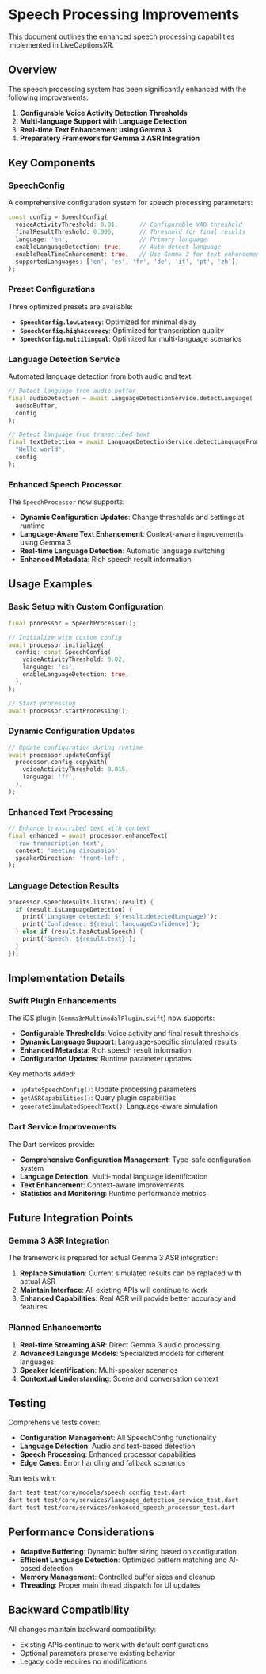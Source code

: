 # Speech Processing Improvements

This document outlines the enhanced speech processing capabilities implemented in LiveCaptionsXR.

## Overview

The speech processing system has been significantly enhanced with the following improvements:

1. **Configurable Voice Activity Detection Thresholds**
2. **Multi-language Support with Language Detection**
3. **Real-time Text Enhancement using Gemma 3**
4. **Preparatory Framework for Gemma 3 ASR Integration**

## Key Components

### SpeechConfig

A comprehensive configuration system for speech processing parameters:

```dart
const config = SpeechConfig(
  voiceActivityThreshold: 0.01,      // Configurable VAD threshold
  finalResultThreshold: 0.005,       // Threshold for final results
  language: 'en',                    // Primary language
  enableLanguageDetection: true,     // Auto-detect language
  enableRealTimeEnhancement: true,   // Use Gemma 3 for text enhancement
  supportedLanguages: ['en', 'es', 'fr', 'de', 'it', 'pt', 'zh'],
);
```

### Preset Configurations

Three optimized presets are available:

- **`SpeechConfig.lowLatency`**: Optimized for minimal delay
- **`SpeechConfig.highAccuracy`**: Optimized for transcription quality
- **`SpeechConfig.multilingual`**: Optimized for multi-language scenarios

### Language Detection Service

Automated language detection from both audio and text:

```dart
// Detect language from audio buffer
final audioDetection = await LanguageDetectionService.detectLanguage(
  audioBuffer, 
  config
);

// Detect language from transcribed text
final textDetection = await LanguageDetectionService.detectLanguageFromText(
  "Hello world", 
  config
);
```

### Enhanced Speech Processor

The `SpeechProcessor` now supports:

- **Dynamic Configuration Updates**: Change thresholds and settings at runtime
- **Language-Aware Text Enhancement**: Context-aware improvements using Gemma 3
- **Real-time Language Detection**: Automatic language switching
- **Enhanced Metadata**: Rich speech result information

## Usage Examples

### Basic Setup with Custom Configuration

```dart
final processor = SpeechProcessor();

// Initialize with custom config
await processor.initialize(
  config: const SpeechConfig(
    voiceActivityThreshold: 0.02,
    language: 'es',
    enableLanguageDetection: true,
  ),
);

// Start processing
await processor.startProcessing();
```

### Dynamic Configuration Updates

```dart
// Update configuration during runtime
await processor.updateConfig(
  processor.config.copyWith(
    voiceActivityThreshold: 0.015,
    language: 'fr',
  ),
);
```

### Enhanced Text Processing

```dart
// Enhance transcribed text with context
final enhanced = await processor.enhanceText(
  'raw transcription text',
  context: 'meeting discussion',
  speakerDirection: 'front-left',
);
```

### Language Detection Results

```dart
processor.speechResults.listen((result) {
  if (result.isLanguageDetection) {
    print('Language detected: ${result.detectedLanguage}');
    print('Confidence: ${result.languageConfidence}');
  } else if (result.hasActualSpeech) {
    print('Speech: ${result.text}');
  }
});
```

## Implementation Details

### Swift Plugin Enhancements

The iOS plugin (`Gemma3nMultimodalPlugin.swift`) now supports:

- **Configurable Thresholds**: Voice activity and final result thresholds
- **Dynamic Language Support**: Language-specific simulated results
- **Enhanced Metadata**: Rich speech result information
- **Configuration Updates**: Runtime parameter updates

Key methods added:
- `updateSpeechConfig()`: Update processing parameters
- `getASRCapabilities()`: Query plugin capabilities
- `generateSimulatedSpeechText()`: Language-aware simulation

### Dart Service Improvements

The Dart services provide:

- **Comprehensive Configuration Management**: Type-safe configuration system
- **Language Detection**: Multi-modal language identification
- **Text Enhancement**: Context-aware improvements
- **Statistics and Monitoring**: Runtime performance metrics

## Future Integration Points

### Gemma 3 ASR Integration

The framework is prepared for actual Gemma 3 ASR integration:

1. **Replace Simulation**: Current simulated results can be replaced with actual ASR
2. **Maintain Interface**: All existing APIs will continue to work
3. **Enhanced Capabilities**: Real ASR will provide better accuracy and features

### Planned Enhancements

1. **Real-time Streaming ASR**: Direct Gemma 3 audio processing
2. **Advanced Language Models**: Specialized models for different languages
3. **Speaker Identification**: Multi-speaker scenarios
4. **Contextual Understanding**: Scene and conversation context

## Testing

Comprehensive tests cover:

- **Configuration Management**: All SpeechConfig functionality
- **Language Detection**: Audio and text-based detection
- **Speech Processing**: Enhanced processor capabilities
- **Edge Cases**: Error handling and fallback scenarios

Run tests with:
```bash
dart test test/core/models/speech_config_test.dart
dart test test/core/services/language_detection_service_test.dart
dart test test/core/services/enhanced_speech_processor_test.dart
```

## Performance Considerations

- **Adaptive Buffering**: Dynamic buffer sizing based on configuration
- **Efficient Language Detection**: Optimized pattern matching and AI-based detection
- **Memory Management**: Controlled buffer sizes and cleanup
- **Threading**: Proper main thread dispatch for UI updates

## Backward Compatibility

All changes maintain backward compatibility:
- Existing APIs continue to work with default configurations
- Optional parameters preserve existing behavior
- Legacy code requires no modifications